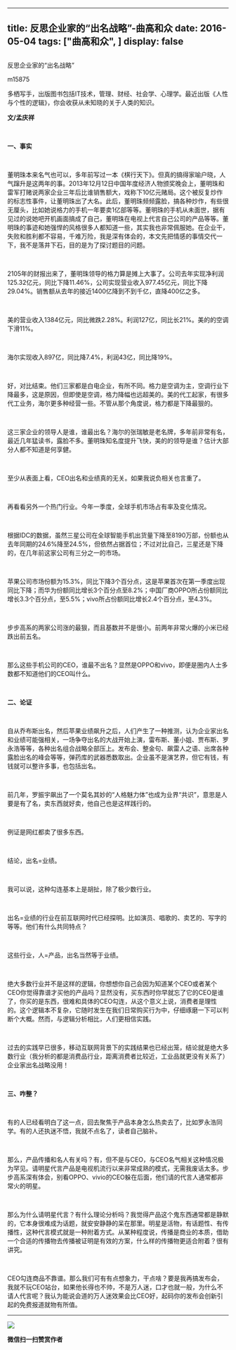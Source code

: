 
---
title:   反思企业家的“出名战略”-曲高和众
date: 2016-05-04
tags: ["曲高和众", ]
display: false
---


## 



反思企业家的“出名战略”




m15875




多栖写手，出版图书包括IT技术，管理、财经、社会学、心理学。最近出版《人性与个性的逻辑》，你会收获从未知晓的关于人类的知识。


**文/孟庆祥**

&nbsp;

**一、事实**

&nbsp;

董明珠本来名气也可以，多年前写过一本《棋行天下》。但真的搞得家喻户晓，人气蹿升是这两年的事。2013年12月12日中国年度经济人物颁奖晚会上，董明珠和雷军打赌说两家企业三年后比谁销售额大，戏称下10亿元赌局。这个被反复炒作的标志性事件，让董明珠出了大名。此后，董明珠频频露脸，搞各种炒作，有些很无厘头，比如她说格力的手机一年要卖1亿部等等。董明珠的手机从未面世，据有见过的说她吧开机画面搞成了自己，董明珠在电视上代言自己公司的产品等等。董明珠的事迹和她强悍的风格很多人都知道一些，其实我也非常佩服她。在企业干，失败和胜利都不容易，千难万险，我是深有体会的，本文先把情感的事情交代一下，我不是落井下石，目的是为了探讨题目的问题。

&nbsp;

2105年的财报出来了，董明珠领导的格力算是摊上大事了。公司去年实现净利润125.32亿元，同比下降11.46%，公司实现营业收入977.45亿元，同比下降29.04%。销售额从去年的接近1400亿降到不到千亿，直降400亿之多。

&nbsp;

美的营业收入1384亿元，同比微跌2.28%。利润127亿，同比长21%。美的的空调下滑11%。

&nbsp;

海尔实现收入897亿，同比降7.4%，利润43亿，同比降19%。

&nbsp;

好，对比结束。他们三家都是白电企业，有所不同。格力是空调为主，空调行业下降最多，这是原因，但即使是空调，格力降幅也远超美的。美的代工起家，有很多代工业务，海尔更多种经营一些。不管从那个角度说，格力都是下降最狠的。

&nbsp;

这三家企业的领导人是谁，谁最出名？海尔的张瑞敏是老名牌，多年前非常有名，最近几年猛读书，露脸不多。董明珠知名度提升飞快，美的的领导是谁？估计大部分人都不知道是何享健。

&nbsp;

至少从表面上看，CEO出名和业绩真的无关。如果我说负相关也言重了。

&nbsp;

再看看另外一个热门行业。今年一季度，全球手机市场占有率及变化情况。

&nbsp;

根据IDC的数据，虽然三星公司在全球智能手机出货量下降至8190万部，份额也从去年同期的24.6%降至24.5%，但依然占据首位；不过对比自己，三星还是下降的，在几年前这家公司有三分之一的市场。

&nbsp;

苹果公司市场份额为15.3%，同比下降3个百分点，这是苹果首次在第一季度出现同比下降；而华为份额同比增长3个百分点至8.2%；中国厂商OPPO所占份额同比增长3.3个百分点，至5.5%；vivo所占份额同比增长2.4个百分点，至4.3%。

&nbsp;

步步高系的两家公司涨的最狠，而且基数并不是很小。前两年非常火爆的小米已经跌出前五名。

&nbsp;

那么这些手机公司的CEO，谁最不出名？显然是OPPO和vivo，即便是圈内人士多数都不知道他们的CEO叫什么。

&nbsp;

**二、论证**

&nbsp;

自从乔布斯出名，然后苹果业绩飙升之后，人们产生了一种推测，认为企业家出名和业绩可能强相关，一场争夺出名的大战开始上演，雷布斯、董小姐、贾布斯、罗永浩等等，各种出名组合战略全部压上。发布会、整金句、飙雷人之语、出席各种露脸出名的峰会等等，弹药库的武器悉数取出。企业虽不是演艺界，但它有钱，有钱就可以整许多事，也包括出名。

&nbsp;

前几年，罗振宇飙出了一个莫名其妙的“人格魅力体”也成为业界“共识”，意思是人要是有了名，卖东西就好卖，他自己也是这样践行的。

&nbsp;

例证是网红都卖了很多东西。

&nbsp;

结论，出名=业绩。

&nbsp;

我可以说，这种勾连基本上是胡扯，除了极少数行业。

&nbsp;

出名=业绩的行业在前互联网时代已经探明。比如演员、唱歌的、卖艺的、写字的等等。他们有什么共同特点？

&nbsp;

这些行业，人=产品，出名当然等于业绩。

&nbsp;

绝大多数行业并不是这样的逻辑，你想想你自己会因为知道某个CEO或者某个CEO你觉得靠谱才买他的产品吗？显然没有，买东西时你早就忘了它的CEO是谁了，你买的是东西，很难和具体的CEO勾连，从这个意义上说，消费者是理性的。这个逻辑本不复杂，它随时发生在我们日常购买行为中，仔细琢磨一下可以判断个大概。然而，与逻辑分析相比，人们更相信实践。

&nbsp;

过去的实践早已很多，移动互联网背景下的实践结果也已经出笼，结论就是绝大多数行业（我分析的都是消费品行业，距离消费者比较近，工业品就更没有关系了）企业家出名战略没用！

&nbsp;

**三、咋整？**

&nbsp;

有的人已经看明白了这一点，回去聚焦于产品本身怎么热卖去了，比如罗永浩同学。有的人还执迷不悟，我就不点名了，读者自己脑补。

&nbsp;

那么，产品传播和名人有关吗？有，但不是与CEO，与CEO名气相关这种情况极为罕见。请明星代言产品是电视机流行以来非常成熟的模式，无需我废话太多。步步高系深有体会，别看OPPO、vivio的CEO躲在后面，他们请的代言人通常都非常火的明星。

&nbsp;

那么为什么请明星代言？有什么理论分析吗？我觉得产品这个鬼东西通常都是静默的，它本身很难成为话题，就安安静静的呆在那里。明星是活物，有话题性、有传播性，这种代言模式就是一种附着方式。从某种程度说，传播是商业的本质，借助一个合适的传播物去传播被证明是有效的方案，什么样的传播物更适合附着？很有讲究。

&nbsp;

CEO勾连商品不靠谱。那么我们可有有点想象力，干点啥？要是我再搞发布会，我就不玩CEO站台，如果他长得也不帅，不是万人迷，口才也就一般，为什么不请人代言呢？我认为能说会道的万人迷效果会比CEO好，起码你的发布会创新引起的免费报道就物有所值。



****

**<img data-s="300,640" data-type="jpeg" src="http://mmbiz.qpic.cn/mmbiz/fxGMiaL5Zj1gAtMBdoRAfrkfBNF0WEAG9elY136EMERA8zleoqyibsc68mLpoiagDqkzcRhEo0psRuCqoQbcWg52w/0?wx_fmt=jpeg" data-ratio="1" data-w="430"/>**




**微信扫一扫赞赏作者**













